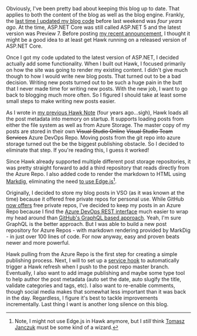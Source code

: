 Obviously, I've been pretty bad about keeping this blog up to date. That applies to both the content of the blog as well as the blog engine. Frankly, the [last time I updated my blog code](http://devhawk.net/blog/2015/9/8/hawk-notes-vol-1) before last weekend was *four years ago*. At the time, ASP.NET Core was still called ASP.NET 5 and the latest version was Preview 7. Before posting [my recent announcement](http://devhawk.net/blog/2019/6/2/my-next-adventure), I thought it might be a good idea to at least get Hawk running on a released version of ASP.NET Core.

Once I got my code updated to the latest version of ASP.NET, I decided actually add some functionality. When I built out Hawk, I focused primarily on how the site was going to render my existing content. I didn't give much though to how I would write new blog posts. That turned out to be a bad decision. Writing new posts turned out to be such a huge pain in the butt that I never made time for writing new posts. With the new job, I want to go back to blogging much more often. So I figured I should take at least some small steps to make writing new posts easier. 

As I wrote in [my previous Hawk Note](http://devhawk.net/blog/2015/9/8/hawk-notes-vol-1) (four years ago...sigh), Hawk loads all the post metadata into memory on startup. It supports loading posts from either the file system as well as from Azure Storage. The master copy of my posts are stored in their own ~~Visual Studio Online~~ ~~Visual Studio Team Services~~ Azure DevOps Repo. Moving posts from the git repo into azure storage turned out the be the biggest publishing obstacle. So I decided to eliminate that step. If you're reading this, I guess it worked!

Since Hawk already supported multiple different post storage repositories, it was pretty straight forward to add a third repository that reads directly from the Azure Repo. I also added code to render the markdown to HTML using [Markdig](https://github.com/lunet-io/markdig), eliminating the need [to use Edge.js](http://devhawk.net/blog/2015/9/2/the-brilliant-magic-of-edgejs)[^1]. 

Originally, I decided to store my blog posts in VSO (as it was known at the time) because it offered free private repos for personal use. While GitHub [now offers](https://github.blog/2016-05-11-introducing-unlimited-private-repositories/) free private repos, I've decided to keep my posts in an Azure Repo because I find the [Azure DevOps REST interface](https://docs.microsoft.com/en-us/rest/api/azure/devops/git/?view=azure-devops-rest-5.0) much easier to wrap my head around than [GitHub's GraphQL based approach](https://github.blog/2016-09-14-the-github-graphql-api/). Yeah, I'm sure GraphQL is the better approach. But I was able to build a new post repository for Azure Repos - with markdown rendering provided by MarkDig - in just over 100 lines of code. For now anyway, easy and proven beats newer and more powerful. 

Hawk pulling from the Azure Repo is the first step for creating a simple publishing process. Next, I will to set up a [service hook](https://docs.microsoft.com/en-us/azure/devops/integrate/concepts/service-hooks?view=azure-devops) to automatically trigger a Hawk refresh when I push to the post repo master branch. Eventually, I also want to add image publishing and maybe some type tool to help author the post metadata (auto set the date, auto slugify the title, validate categories and tags, etc). I also want to re-enable comments, though social media makes that somewhat less important than it was back in the day. Regardless, I figure it's best to tackle improvements incrementally. Last thing I want is another long silence on this blog.  

[^1]: Note, I might not use Edge.js in Hawk anymore, but I _still_ think [Tomasz Janczuk](http://tomasz.janczuk.org/) must be some kind of a wizard.